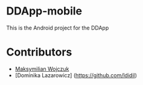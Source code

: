 # DDApp-mobile
This is the Android project for the DDApp

# Contributors
- [Maksymilian Wojczuk](https://github.com/maxiwoj)
- [Dominika Lazarowicz] (https://github.com/ldidil)
